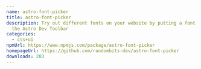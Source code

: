 ```yaml
---
name: astro-font-picker
title: astro-font-picker
description: Try out different fonts on your website by putting a font picker in
  the Astro Dev Toolbar
categories:
  - css+ui
npmUrl: https://www.npmjs.com/package/astro-font-picker
homepageUrl: https://github.com/randombits-dev/astro-font-picker
downloads: 283
---
```

